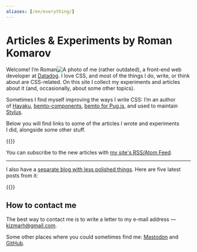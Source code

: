 ```yaml
---
aliases: [/en/everything/]
---
```


# **Articles & Experiments** by <span class="p-name p-author" style="--view-name: full-name">Roman Komarov</span>

Welcome! I’m Roman![A photo of me (rather outdated)](/photo.jpg "{:hidden aria-hidden='true' class='u-photo'}")<a class="u-url u-uid" href="https://kizu.dev" hidden aria-hidden="true">kizu.dev</a>, a <span class="p-job-title">front-end web developer</span> at [Datadog](https://www.datadoghq.com/ "{:class='p-org'}"). <span class="p-note">I love <span class="p-category">CSS</span>, and most of the things I do, write, or think about are CSS-related.</span> On this site I collect my experiments and articles about it (and, occasionally, about some other topics).

Sometimes I find myself improving the ways I write CSS: I’m an author of [Hayaku](https://github.com/hayaku/hayaku/), [bemto-components](https://github.com/bemto/bemto-components), [bemto for Pug.js](https://github.com/kizu/bemto/), and used to maintain [Stylus](https://github.com/stylus/stylus/).

Below you will find links to some of the articles I wrote and experiments I did, alongside some other stuff.

{{<ArticleList>}}

You can subscribe to the new articles with [my site's RSS/Atom Feed](https://feeds.feedburner.com/kizuruen).

- - -

I also have a [separate blog with less polished things](https://blog.kizu.dev "{:rel='me' class='u-url'}"). Here are five latest posts from it:

{{<BlogList>}}

## How to contact me

The best way to contact me is to write a letter to my e-mail address — [kizmarh@gmail.com](mailto:kizmarh@gmail.com "{:class='u-email'}").

Some other places where you could sometimes find me: [Mastodon](https://front-end.social/@kizu "{:rel='me' class='u-url'}") and [GitHub](gh:kizu "{:rel='me' class='u-url'}").
